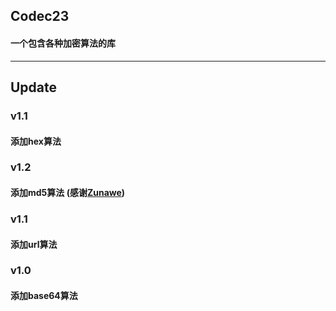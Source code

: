 ## Codec23
#### 一个包含各种加密算法的库  

---

## Update

### v1.1
#### 添加hex算法

### v1.2
#### 添加md5算法 (感谢[Zunawe](https://github.com/Zunawe))

### v1.1
#### 添加url算法

### v1.0
#### 添加base64算法
